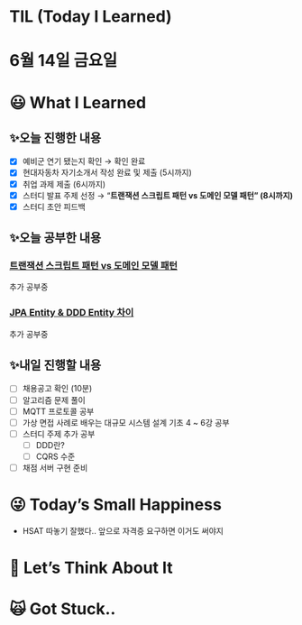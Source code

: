 # TIL (Today I Learned)

# 6월 14일 금요일

# 😃 What I Learned

## ✨오늘 진행한 내용

- [x]  예비군 연기 됐는지 확인 → 확인 완료
- [x]  현대자동차 자기소개서 작성 완료 및 제출 (5시까지)
- [x]  취업 과제 제출 (6시까지)
- [x]  스터디 발표 주제 선정 → “**트랜잭션 스크립트 패턴 vs 도메인 모델 패턴” (8시까지)**
- [x]  스터디 초안 피드백

## ✨오늘 공부한 내용

### [**트랜잭션 스크립트 패턴 vs 도메인 모델 패턴**](https://www.notion.so/vs-91118210bb2144e7a4a9b769ee538d91?pvs=21)

추가 공부중

### [JPA Entity & DDD Entity 차이](https://www.notion.so/JPA-Entity-DDD-Entity-46512bb5524a43a8aca40eeb3f1e6595?pvs=21)

추가 공부중

## ✨내일 진행할 내용

- [ ]  채용공고 확인 (10분)
- [ ]  알고리즘 문제 풀이
- [ ]  MQTT 프로토콜 공부
- [ ]  가상 면접 사례로 배우는 대규모 시스템 설계 기초 4 ~ 6강 공부
- [ ]  스터디 주제 추가 공부
    - [ ]  DDD란?
    - [ ]  CQRS 수준
- [ ]  채점 서버 구현 준비

# 😜 Today’s Small Happiness

- HSAT 따놓기 잘했다.. 앞으로 자격증 요구하면 이거도 써야지

# 🧐 Let’s Think About It

# 🙀 Got Stuck..